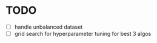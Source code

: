 # TODO

- [ ] handle unbalanced dataset
- [ ] grid search for hyperparameter tuning for best 3 algos